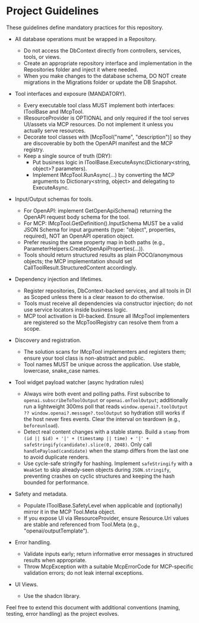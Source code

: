 # Project Guidelines

These guidelines define mandatory practices for this repository.

- All database operations must be wrapped in a Repository.
    - Do not access the DbContext directly from controllers, services, tools, or views.
    - Create an appropriate repository interface and implementation in the Repositories folder and inject it where needed.
    - When you make changes to the database schema, DO NOT create migrations in the Migrations folder or update the DB Snapshot.

- Tool interfaces and exposure (MANDATORY).
    - Every executable tool class MUST implement both interfaces: IToolBase and IMcpTool.
    - IResourceProvider is OPTIONAL and only required if the tool serves UI/assets via MCP resources. Do not implement it unless you actually serve resources.
    - Decorate tool classes with [McpTool("name", "description")] so they are discoverable by both the OpenAPI manifest and the MCP registry.
    - Keep a single source of truth (DRY):
        - Put business logic in IToolBase.ExecuteAsync(Dictionary<string, object>? parameters).
        - Implement IMcpTool.RunAsync(...) by converting the MCP arguments to Dictionary<string, object> and delegating to ExecuteAsync.

- Input/Output schemas for tools.
    - For OpenAPI: implement GetOpenApiSchema() returning the OpenAPI request body schema for the tool.
    - For MCP: IMcpTool.GetDefinition().InputSchema MUST be a valid JSON Schema for input arguments (type: "object", properties, required), NOT an OpenAPI operation object.
    - Prefer reusing the same property map in both paths (e.g., ParameterHelpers.CreateOpenApiProperties(...)).
    - Tools should return structured results as plain POCO/anonymous objects; the MCP implementation should set CallToolResult.StructuredContent accordingly.

- Dependency injection and lifetimes.
    - Register repositories, DbContext-backed services, and all tools in DI as Scoped unless there is a clear reason to do otherwise.
    - Tools must receive all dependencies via constructor injection; do not use service locators inside business logic.
    - MCP tool activation is DI-backed. Ensure all IMcpTool implementers are registered so the McpToolRegistry can resolve them from a scope.

- Discovery and registration.
    - The solution scans for IMcpTool implementers and registers them; ensure your tool class is non-abstract and public.
    - Tool names MUST be unique across the application. Use stable, lowercase, snake_case names.

- Tool widget payload watcher (async hydration rules)
    - Always wire both event and polling paths. First subscribe to `openai.subscribeToToolOutput` or `openai.onToolOutput`; additionally run a lightweight 300ms poll that reads `window.openai?.toolOutput ?? window.openai?.message?.toolOutput` so hydration still works if the host never fires events. Clear the interval on teardown (e.g., `beforeunload`).
    - Detect real content changes with a stable stamp. Build a `stamp` from `(id || $id) + '|' + (timestamp || time) + '|' + safeStringify(candidate).slice(0, 2048)`. Only call `handlePayload(candidate)` when the stamp differs from the last one to avoid duplicate renders.
    - Use cycle-safe stringify for hashing. Implement `safeStringify` with a `WeakSet` to skip already-seen objects during `JSON.stringify`, preventing crashes on cyclic structures and keeping the hash bounded for performance.

- Safety and metadata.
    - Populate IToolBase.SafetyLevel when applicable and (optionally) mirror it in the MCP Tool.Meta object.
    - If you expose UI via IResourceProvider, ensure Resource.Uri values are stable and referenced from Tool.Meta (e.g., "openai/outputTemplate").

- Error handling.
    - Validate inputs early; return informative error messages in structured results when appropriate.
    - Throw McpException with a suitable McpErrorCode for MCP-specific validation errors; do not leak internal exceptions.

- UI Views.
    - Use the shadcn library. 

Feel free to extend this document with additional conventions (naming, testing, error handling) as the project evolves.